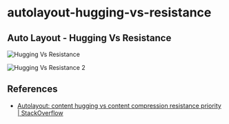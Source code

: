 # autolayout-hugging-vs-resistance

## Auto Layout - Hugging Vs Resistance

![Hugging Vs Resistance](http://i.stack.imgur.com/6GelD.png)

![Hugging Vs Resistance 2](http://i.stack.imgur.com/xzqgz.png)

## References

* [Autolayout: content hugging vs content compression resistance priority \| StackOverflow](http://stackoverflow.com/a/23203345/3869284)

